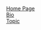 [Home Page](https://guraltp.github.io/)  
[Bio](https://github.com/GuralTP/GuralTP.github.io)  
[Topic](https://github.com/GuralTP/GuralTP.github.io/blob/master/topic.md)

